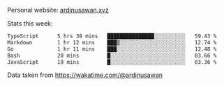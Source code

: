 Personal website: [ardinusawan.xyz](https://ardinusawan.xyz)

Stats this week:
<!--START_SECTION:waka-->

```txt
TypeScript      5 hrs 38 mins   ███████████████░░░░░░░░░░   59.43 %
Markdown        1 hr 12 mins    ███▒░░░░░░░░░░░░░░░░░░░░░   12.74 %
Go              1 hr 11 mins    ███░░░░░░░░░░░░░░░░░░░░░░   12.48 %
Bash            20 mins         █░░░░░░░░░░░░░░░░░░░░░░░░   03.66 %
JavaScript      19 mins         █░░░░░░░░░░░░░░░░░░░░░░░░   03.36 %
```

<!--END_SECTION:waka-->
Data taken from https://wakatime.com/@ardinusawan
